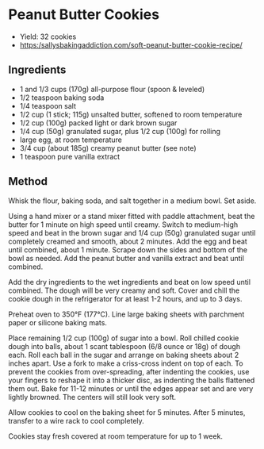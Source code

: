 # Peanut Butter Cookies

- Yield: 32 cookies
- <https:/sallysbakingaddiction.com/soft-peanut-butter-cookie-recipe/>

## Ingredients

- 1 and 1/3 cups (170g) all-purpose flour (spoon & leveled)
- 1/2 teaspoon baking soda
- 1/4 teaspoon salt
- 1/2 cup (1 stick; 115g) unsalted butter, softened to room temperature
- 1/2 cup (100g) packed light or dark brown sugar
- 1/4 cup (50g) granulated sugar, plus 1/2 cup (100g) for rolling
- large egg, at room temperature
- 3/4 cup (about 185g) creamy peanut butter (see note)
- 1 teaspoon pure vanilla extract

## Method

Whisk the flour, baking soda, and salt together in a medium bowl. Set aside.

Using a hand mixer or a stand mixer fitted with paddle attachment, beat the butter for 1 minute on high speed until creamy. Switch to medium-high speed and beat in the brown sugar and 1/4 cup (50g) granulated sugar until completely creamed and smooth, about 2 minutes. Add the egg and beat until combined, about 1 minute. Scrape down the sides and bottom of the bowl as needed. Add the peanut butter and vanilla extract and beat until combined.

Add the dry ingredients to the wet ingredients and beat on low speed until combined. The dough will be very creamy and soft. Cover and chill the cookie dough in the refrigerator for at least 1-2 hours, and up to 3 days.

Preheat oven to 350°F (177°C). Line large baking sheets with parchment paper or silicone baking mats.

Place remaining 1/2 cup (100g) of sugar into a bowl. Roll chilled cookie dough into balls, about 1 scant tablespoon (6/8 ounce or 18g) of dough each. Roll each ball in the sugar and arrange on baking sheets about 2 inches apart. Use a fork to make a criss-cross indent on top of each. To prevent the cookies from over-spreading, after indenting the cookies, use your fingers to reshape it into a thicker disc, as indenting the balls flattened them out. Bake for 11-12 minutes or until the edges appear set and are very lightly browned. The centers will still look very soft.

Allow cookies to cool on the baking sheet for 5 minutes. After 5 minutes, transfer to a wire rack to cool completely.

Cookies stay fresh covered at room temperature for up to 1 week.
